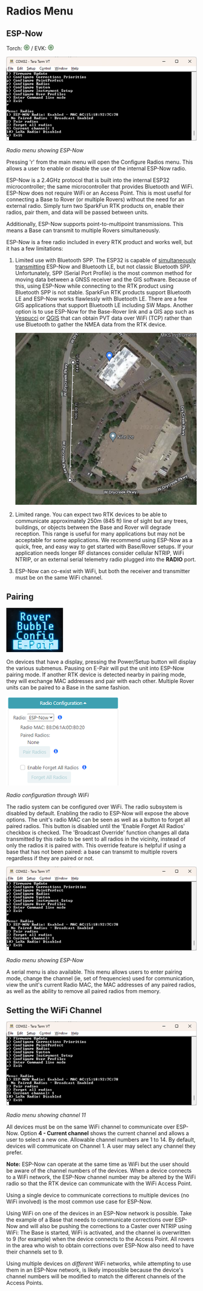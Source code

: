 # Radios Menu

## ESP-Now

Torch: ![Feature Supported](img/Icons/GreenDot.png) / EVK: ![Feature Supported](img/Icons/GreenDot.png)

![Radio menu showing ESP-Now](<img/Terminal/SparkFun RTK Everywhere - Radios Menu.png>)

*Radio menu showing ESP-Now*

Pressing 'r' from the main menu will open the Configure Radios menu. This allows a user to enable or disable the use of the internal ESP-Now radio.

ESP-Now is a 2.4GHz protocol that is built into the internal ESP32 microcontroller; the same microcontroller that provides Bluetooth and WiFi. ESP-Now does not require WiFi or an Access Point. This is most useful for connecting a Base to Rover (or multiple Rovers) without the need for an external radio. Simply turn two SparkFun RTK products on, enable their radios, pair them, and data will be passed between units.

Additionally, ESP-Now supports point-to-multipoint transmissions. This means a Base can transmit to multiple Rovers simultaneously.

ESP-Now is a free radio included in every RTK product and works well, but it has a few limitations: 

1. Limited use with Bluetooth SPP. The ESP32 is capable of [simultaneously transmitting](https://docs.espressif.com/projects/esp-idf/en/latest/esp32/api-guides/coexist.html) ESP-Now and Bluetooth LE, but not classic Bluetooth SPP. Unfortunately, SPP (Serial Port Profile) is the most common method for moving data between a GNSS receiver and the GIS software. Because of this, using ESP-Now while connecting to the RTK product using Bluetooth SPP is not stable. SparkFun RTK products support Bluetooth LE and ESP-Now works flawlessly with Bluetooth LE. There are a few GIS applications that support Bluetooth LE including SW Maps. Another option is to use ESP-Now for the Base-Rover link and a GIS app such as [Vespucci](gis_software.md#vespucci) or [QGIS](gis_software.md#qgis) that can obtain PVT data over WiFi (TCP) rather than use Bluetooth to gather the NMEA data from the RTK device.

    ![Max transmission range of about 250m](img/Radios/SparkFun%20RTK%20ESP-Now%20Distance%20Testing.png)

2. Limited range. You can expect two RTK devices to be able to communicate approximately 250m (845 ft) line of sight but any trees, buildings, or objects between the Base and Rover will degrade reception. This range is useful for many applications but may not be acceptable for some applications. We recommend using ESP-Now as a quick, free, and easy way to get started with Base/Rover setups. If your application needs longer RF distances consider cellular NTRIP, WiFi NTRIP, or an external serial telemetry radio plugged into the **RADIO** port.

3. ESP-Now can co-exist with WiFi, but both the receiver and transmitter must be on the same WiFi channel. 

## Pairing

![Pairing Menu](img/Displays/SparkFun%20RTK%20Radio%20E-Pair.png)

On devices that have a display, pressing the Power/Setup button will display the various submenus. Pausing on E-Pair will put the unit into ESP-Now pairing mode. If another RTK device is detected nearby in pairing mode, they will exchange MAC addresses and pair with each other. Multiple Rover units can be paired to a Base in the same fashion.

![Radio menu during AP-Config](<img/WiFi Config/SparkFun%20RTK%20Radio%20Config.png>)

*Radio configuration through WiFi*

The radio system can be configured over WiFi. The radio subsystem is disabled by default. Enabling the radio to ESP-Now will expose the above options. The unit's radio MAC can be seen as well as a button to forget all paired radios. This button is disabled until the 'Enable Forget All Radios' checkbox is checked. The 'Broadcast Override' function changes all data transmitted by this radio to be sent to all radios in the vicinity, instead of only the radios it is paired with. This override feature is helpful if using a base that has not been paired: a base can transmit to multiple rovers regardless if they are paired or not.

![Radio menu showing ESP-Now](<img/Terminal/SparkFun RTK Everywhere - Radios Menu.png>)

*Radio menu showing ESP-Now*

A serial menu is also available. This menu allows users to enter pairing mode, change the channel (ie, set of frequencies) used for communication, view the unit's current Radio MAC, the MAC addresses of any paired radios, as well as the ability to remove all paired radios from memory.

## Setting the WiFi Channel

![Radio menu showing ESP-Now](<img/Terminal/SparkFun RTK Everywhere - Radios Menu.png>)

*Radio menu showing channel 11*

All devices must be on the same WiFi channel to communicate over ESP-Now. Option **4 - Current channel** shows the current channel and allows a user to select a new one. Allowable channel numbers are 1 to 14. By default, devices will communicate on Channel 1. A user may select any channel they prefer.

**Note:** ESP-Now can operate at the same time as WiFi but the user should be aware of the channel numbers of the devices. When a device connects to a WiFi network, the ESP-Now channel number may be altered by the WiFi radio so that the RTK device can communicate with the WiFi Access Point.

Using a single device to communicate corrections to multiple devices (no WiFi involved) is the most common use case for ESP-Now.

Using WiFi on one of the devices in an ESP-Now network is possible. Take the example of a Base that needs to communicate corrections over ESP-Now and will also be pushing the corrections to a Caster over NTRIP using WiFi: The Base is started, WiFi is activated, and the channel is overwritten to 9 (for example) when the device connects to the Access Point. All rovers in the area who wish to obtain corrections over ESP-Now also need to have their channels set to 9.

Using multiple devices on *different* WiFi networks, while attempting to use them in an ESP-Now network, is likely impossible because the device's channel numbers will be modified to match the different channels of the Access Points.
